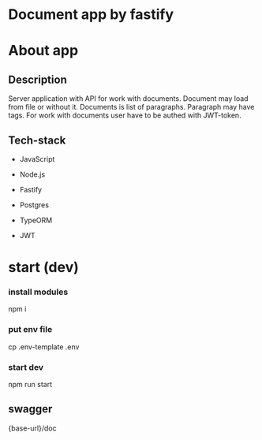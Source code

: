 # Document app by fastify

# About app

## Description

Server application with API for work with documents. Document may load from file or without it. Documents is list of paragraphs. Paragraph may have tags. For work with documents user have to be authed with JWT-token.

## Tech-stack

- JavaScript

- Node.js

- Fastify

- Postgres

- TypeORM

- JWT

# start (dev)

### install modules

npm i

### put env file

cp .env-template .env

### start dev

npm run start

## swagger

{base-url}/doc
